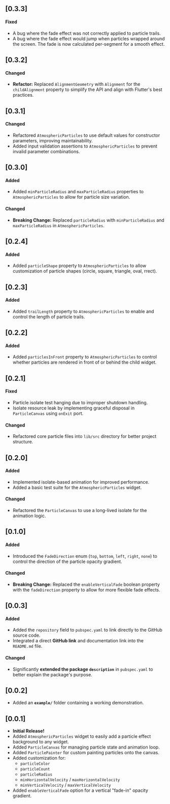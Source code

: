 ## [0.3.3]

#### Fixed
* A bug where the fade effect was not correctly applied to particle trails.
* A bug where the fade effect would jump when particles wrapped around the screen. The fade is now calculated per-segment for a smooth effect.

## [0.3.2]

#### Changed
* **Refactor:** Replaced `AlignmentGeometry` with `Alignment` for the `childAlignment` property to simplify the API and align with Flutter's best practices.

## [0.3.1]

#### Changed
* Refactored `AtmosphericParticles` to use default values for constructor parameters, improving maintainability.
* Added input validation assertions to `AtmosphericParticles` to prevent invalid parameter combinations.

## [0.3.0]

#### Added
* Added `minParticleRadius` and `maxParticleRadius` properties to `AtmosphericParticles` to allow for particle size variation.

#### Changed
* **Breaking Change:** Replaced `particleRadius` with `minParticleRadius` and `maxParticleRadius` in `AtmosphericParticles`.

## [0.2.4]

#### Added
* Added `particleShape` property to `AtmosphericParticles` to allow customization of particle shapes (circle, square, triangle, oval, rrect).

## [0.2.3]

#### Added
* Added `trailLength` property to `AtmosphericParticles` to enable and control the length of particle trails.

## [0.2.2]

#### Added
* Added `particlesInFront` property to `AtmosphericParticles` to control whether particles are rendered in front of or behind the child widget.

## [0.2.1]

#### Fixed
* Particle isolate test hanging due to improper shutdown handling.
* Isolate resource leak by implementing graceful disposal in `ParticleCanvas` using `onExit` port.

#### Changed
* Refactored core particle files into `lib/src` directory for better project structure.

## [0.2.0]

#### Added
* Implemented isolate-based animation for improved performance.
* Added a basic test suite for the `AtmosphericParticles` widget.

#### Changed
* Refactored the `ParticleCanvas` to use a long-lived isolate for the animation logic.

## [0.1.0]

#### Added
* Introduced the `FadeDirection` enum (`top`, `bottom`, `left`, `right`, `none`) to control the direction of the particle opacity gradient.

#### Changed
* **Breaking Change:** Replaced the `enableVerticalFade` boolean property with the `fadeDirection` property to allow for more flexible fade effects.

## [0.0.3] 

#### Added
* Added the `repository` field to `pubspec.yaml` to link directly to the GitHub source code.
* Integrated a direct **GitHub link** and documentation link into the `README.md` file.

#### Changed
* Significantly **extended the package `description`** in `pubspec.yaml` to better explain the package's purpose.

## [0.0.2]
* Added an **`example/`** folder containing a working demonstration.


## [0.0.1]

* **Initial Release!**
* Added `AtmosphericParticles` widget to easily add a particle effect background to any widget.
* Added `ParticleCanvas` for managing particle state and animation loop.
* Added `ParticlePainter` for custom painting particles onto the canvas.
* Added customization for:
    * `particleColor`
    * `particleCount`
    * `particleRadius`
    * `minHorizontalVelocity` / `maxHorizontalVelocity`
    * `minVerticalVelocity` / `maxVerticalVelocity`
* Added `enableVerticalFade` option for a vertical "fade-in" opacity gradient.
